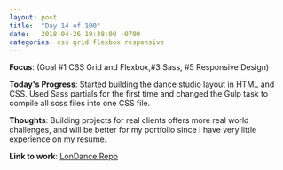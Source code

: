 ```yaml
---
layout: post
title:  "Day 14 of 100"
date:   2018-04-26 19:38:00 -0700
categories: css grid flexbox responsive
---
```


**Focus**: (Goal #1 CSS Grid and Flexbox,#3 Sass, #5 Responsive Design)  

**Today's Progress**: Started building the dance studio layout in HTML and CSS. Used Sass partials for the first time and changed the Gulp task to compile all scss files into one CSS file.

**Thoughts**: Building projects for real clients offers more real world challenges, and will be better for my portfolio since I have very little experience on my resume. 

**Link to work**: [LonDance Repo](https://github.com/castlemaninc/lon-dance)